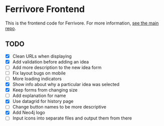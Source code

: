 # Ferrivore Frontend

This is the frontend code for Ferrivore. For more information, [see the main repo](https://github.com/Lactantius/ferrivore).

## TODO

- [x] Clean URLs when displaying
- [x] Add validation before adding an idea
- [ ] Add more description to the new idea form
- [ ] Fix layout bugs on mobile
- [ ] More loading indicators
- [x] Show info about why a particular idea was selected
- [x] Keep forms from changing size
- [ ] Add explanation for name
- [x] Use datagrid for history page
- [ ] Change button names to be more descriptive
- [x] Add Neo4j logo
- [ ] Input icons into separate files and output them from there
